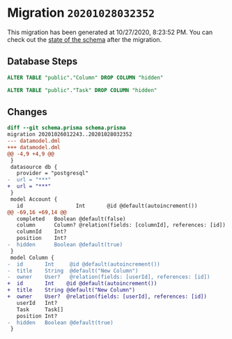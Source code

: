 # Migration `20201028032352`

This migration has been generated at 10/27/2020, 8:23:52 PM.
You can check out the [state of the schema](./schema.prisma) after the migration.

## Database Steps

```sql
ALTER TABLE "public"."Column" DROP COLUMN "hidden"

ALTER TABLE "public"."Task" DROP COLUMN "hidden"
```

## Changes

```diff
diff --git schema.prisma schema.prisma
migration 20201026012243..20201028032352
--- datamodel.dml
+++ datamodel.dml
@@ -4,9 +4,9 @@
 }
 datasource db {
   provider = "postgresql"
-  url = "***"
+  url = "***"
 }
 model Account {
   id                 Int       @id @default(autoincrement())
@@ -69,16 +69,14 @@
   completed   Boolean @default(false)
   column      Column? @relation(fields: [columnId], references: [id])
   columnId    Int?
   position    Int?
-  hidden      Boolean @default(true)
 }
 model Column {
-  id       Int     @id @default(autoincrement())
-  title    String  @default("New Column")
-  owner    User?   @relation(fields: [userId], references: [id])
+  id       Int    @id @default(autoincrement())
+  title    String @default("New Column")
+  owner    User?  @relation(fields: [userId], references: [id])
   userId   Int?
   Task     Task[]
   position Int?
-  hidden   Boolean @default(true)
 }
```


